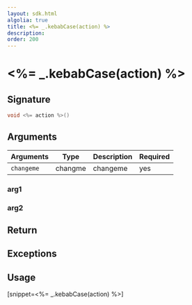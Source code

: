 ```yaml
---
layout: sdk.html
algolia: true
title: <%= _.kebabCase(action) %>
description:
order: 200
---
```


# <%= _.kebabCase(action) %>

## Signature

```cpp
void <%= action %>()
```

## Arguments

| Arguments    | Type    | Description | Required
|--------------|---------|-------------|----------
| ``changeme`` | changme | changeme    | yes

### __arg1__

### __arg2__

## Return

## Exceptions

## Usage

[snippet=<%= _.kebabCase(action) %>]
